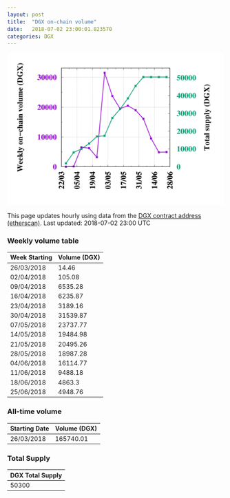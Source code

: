 ```yaml
---
layout: post
title:  "DGX on-chain volume"
date:   2018-07-02 23:00:01.823570
categories: DGX
---
```


![DGX volume graph](dgxvolume_scripts/out.png)


This page updates hourly using data from the [DGX contract address (etherscan)](https://etherscan.io/token/0x4f3afec4e5a3f2a6a1a411def7d7dfe50ee057bf). Last updated:
2018-07-02 23:00 UTC

### Weekly volume table

Week Starting | Volume (DGX)
--- | ---
26/03/2018|14.46
02/04/2018|105.08
09/04/2018|6535.28
16/04/2018|6235.87
23/04/2018|3189.16
30/04/2018|31539.87
07/05/2018|23737.77
14/05/2018|19484.98
21/05/2018|20495.26
28/05/2018|18987.28
04/06/2018|16114.77
11/06/2018|9488.18
18/06/2018|4863.3
25/06/2018|4948.76


### All-time volume

Starting Date | Volume (DGX)
--- | ---
26/03/2018|165740.01

### Total Supply

| DGX Total Supply |
| --- |
|50300|

